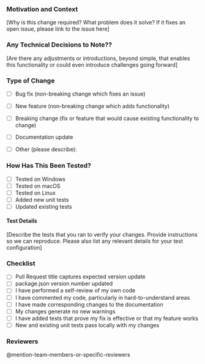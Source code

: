 ### Motivation and Context
[Why is this change required? What problem does it solve? If it fixes an open issue, please link to the issue here]

### Any Technical Decisions to Note??
[Are there any adjustments or introductions, beyond simple, that enables this functionality or could even introduce challenges going forward]


### Type of Change
- [ ] Bug fix (non-breaking change which fixes an issue)
- [ ] New feature (non-breaking change which adds functionality)
- [ ] Breaking change (fix or feature that would cause existing functionality to change)
- [ ] Documentation update
- [ ] Other (please describe):


### How Has This Been Tested?
- [ ] Tested on Windows
- [ ] Tested on macOS
- [ ] Tested on Linux
- [ ] Added new unit tests
- [ ] Updated existing tests

#### Test Details
[Describe the tests that you ran to verify your changes. Provide instructions so we can reproduce. Please also list any relevant details for your test configuration]

### Checklist
- [ ] Pull Request title captures expected version update 
- [ ] package.json version number updated
- [ ] I have performed a self-review of my own code
- [ ] I have commented my code, particularly in hard-to-understand areas
- [ ] I have made corresponding changes to the documentation
- [ ] My changes generate no new warnings
- [ ] I have added tests that prove my fix is effective or that my feature works
- [ ] New and existing unit tests pass locally with my changes

### Reviewers
@mention-team-members-or-specific-reviewers
